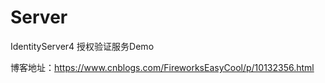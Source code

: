 # Server
IdentityServer4 授权验证服务Demo

博客地址：https://www.cnblogs.com/FireworksEasyCool/p/10132356.html
